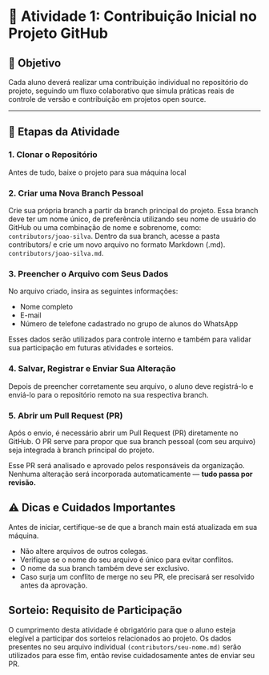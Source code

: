 # 🧩 Atividade 1: Contribuição Inicial no Projeto GitHub

## 🎯 Objetivo  
Cada aluno deverá realizar uma contribuição individual no repositório do projeto, seguindo um fluxo colaborativo que simula práticas reais de controle de versão e contribuição em projetos open source.

---

## 📌 Etapas da Atividade

### 1. Clonar o Repositório
Antes de tudo, baixe o projeto para sua máquina local

### 2. Criar uma Nova Branch Pessoal
Crie sua própria branch a partir da branch principal do projeto.
Essa branch deve ter um nome único, de preferência utilizando seu nome de usuário do GitHub ou uma combinação de nome e sobrenome, como:
`contributors/joao-silva`.
Dentro da sua branch, acesse a pasta contributors/ e crie um novo arquivo no formato Markdown (.md).
`contributors/joao-silva.md`.

### 3. Preencher o Arquivo com Seus Dados
No arquivo criado, insira as seguintes informações:

- Nome completo
- E-mail
- Número de telefone cadastrado no grupo de alunos do WhatsApp

Esses dados serão utilizados para controle interno e também para validar sua participação em futuras atividades e sorteios.

### 4. Salvar, Registrar e Enviar Sua Alteração
Depois de preencher corretamente seu arquivo, o aluno deve registrá-lo e enviá-lo para o repositório remoto na sua respectiva branch.

### 5. Abrir um Pull Request (PR)
Após o envio, é necessário abrir um Pull Request (PR) diretamente no GitHub.
O PR serve para propor que sua branch pessoal (com seu arquivo) seja integrada à branch principal do projeto.

Esse PR será analisado e aprovado pelos responsáveis da organização. Nenhuma alteração será incorporada automaticamente — **tudo passa por revisão.**

## ⚠️ Dicas e Cuidados Importantes
Antes de iniciar, certifique-se de que a branch main está atualizada em sua máquina.

- Não altere arquivos de outros colegas.
- Verifique se o nome do seu arquivo é único para evitar conflitos.
- O nome da sua branch também deve ser exclusivo.
- Caso surja um conflito de merge no seu PR, ele precisará ser resolvido antes da aprovação.

## Sorteio: Requisito de Participação
O cumprimento desta atividade é obrigatório para que o aluno esteja elegível a participar dos sorteios relacionados ao projeto.
Os dados presentes no seu arquivo individual `(contributors/seu-nome.md)` serão utilizados para esse fim, então revise cuidadosamente antes de enviar seu PR.



